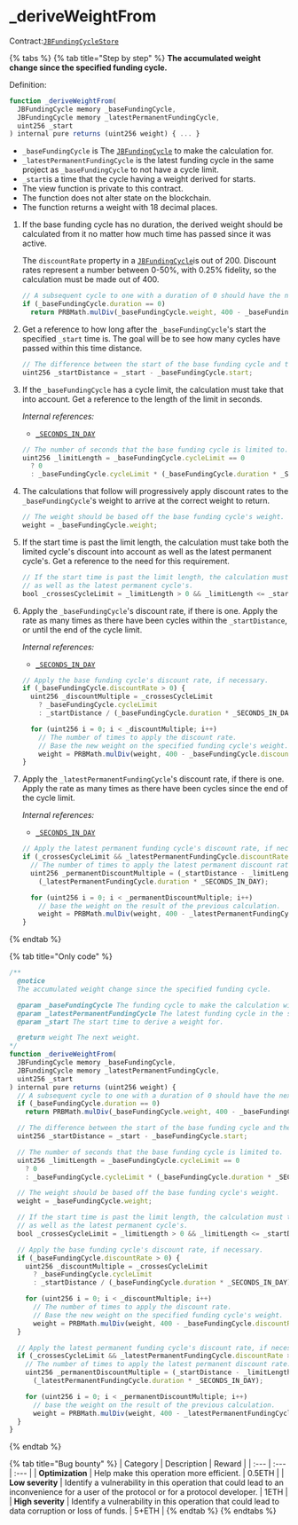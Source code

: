 # \_deriveWeightFrom

Contract:[`JBFundingCycleStore`](../)​

{% tabs %}
{% tab title="Step by step" %}
**The accumulated weight change since the specified funding cycle.**

Definition:

```javascript
function _deriveWeightFrom(
  JBFundingCycle memory _baseFundingCycle,
  JBFundingCycle memory _latestPermanentFundingCycle,
  uint256 _start
) internal pure returns (uint256 weight) { ... }
```

* `_baseFundingCycle` is The [`JBFundingCycle`](../../../data-structures/jbfundingcycle.md) to make the calculation for.
* `_latestPermanentFundingCycle` is the latest funding cycle in the same project as `_baseFundingCycle` to not have a cycle limit.
* `_start`is a time that the cycle having a weight derived for starts.
* The view function is private to this contract.
* The function does not alter state on the blockchain.
* The function returns a weight with 18 decimal places.

1. If the base funding cycle has no duration, the derived weight should be calculated from it no matter how much time has passed since it was active.   
  
   The `discountRate` property in a [`JBFundingCycle`](../../../data-structures/jbfundingcycle.md)is out of 200. Discount rates represent a number between 0-50%, with 0.25% fidelity, so the calculation must be made out of 400.

   ```javascript
   // A subsequent cycle to one with a duration of 0 should have the next possible weight.
   if (_baseFundingCycle.duration == 0)
     return PRBMath.mulDiv(_baseFundingCycle.weight, 400 - _baseFundingCycle.discountRate, 400);
   ```

2. Get a reference to how long after the `_baseFundingCycle`'s start the specified `_start` time is. The goal will be to see how many cycles have passed within this time distance. 

   ```javascript
   // The difference between the start of the base funding cycle and the proposed start.
   uint256 _startDistance = _start - _baseFundingCycle.start;
   ```

3. If the `_baseFundingCycle` has a cycle limit, the calculation must take that into account. Get a reference to the length of the limit in seconds.  


   _Internal references:_

   * [`_SECONDS_IN_DAY`](../properties/_seconds_in_day.md)

   ```javascript
   // The number of seconds that the base funding cycle is limited to.
   uint256 _limitLength = _baseFundingCycle.cycleLimit == 0
     ? 0
     : _baseFundingCycle.cycleLimit * (_baseFundingCycle.duration * _SECONDS_IN_DAY);
   ```

4. The calculations that follow will progressively apply discount rates to the `_baseFundingCycle`'s weight to arrive at the correct weight to return.

   ```javascript
   // The weight should be based off the base funding cycle's weight.
   weight = _baseFundingCycle.weight;
   ```

5. If the start time is past the limit length, the calculation must take both the limited cycle's discount into account as well as the latest permanent cycle's. Get a reference to the need for this requirement.

   ```javascript
   // If the start time is past the limit length, the calculation must take both the limited cycle's discount into account
   // as well as the latest permanent cycle's.
   bool _crossesCycleLimit = _limitLength > 0 && _limitLength <= _startDistance;
   ```

6. Apply the `_baseFundingCycle`'s discount rate, if there is one. Apply the rate as many times as there have been cycles within the `_startDistance`, or until the end of the cycle limit.  


   _Internal references:_

   * [`_SECONDS_IN_DAY`](../properties/_seconds_in_day.md)

   ```javascript
   // Apply the base funding cycle's discount rate, if necessary.
   if (_baseFundingCycle.discountRate > 0) {
     uint256 _discountMultiple = _crossesCycleLimit
       ? _baseFundingCycle.cycleLimit
       : _startDistance / (_baseFundingCycle.duration * _SECONDS_IN_DAY);

     for (uint256 i = 0; i < _discountMultiple; i++)
       // The number of times to apply the discount rate.
       // Base the new weight on the specified funding cycle's weight.
       weight = PRBMath.mulDiv(weight, 400 - _baseFundingCycle.discountRate, 400);
   }
   ```

7. Apply the `_latestPermanentFundingCycle`'s discount rate, if there is one. Apply the rate as many times as there have been cycles since the end of the cycle limit.  


   _Internal references:_

   * [`_SECONDS_IN_DAY`](../properties/_seconds_in_day.md)

   ```javascript
   // Apply the latest permanent funding cycle's discount rate, if necessary.
   if (_crossesCycleLimit && _latestPermanentFundingCycle.discountRate > 0) {
     // The number of times to apply the latest permanent discount rate.
     uint256 _permanentDiscountMultiple = (_startDistance - _limitLength) /
       (_latestPermanentFundingCycle.duration * _SECONDS_IN_DAY);

     for (uint256 i = 0; i < _permanentDiscountMultiple; i++)
       // base the weight on the result of the previous calculation.
       weight = PRBMath.mulDiv(weight, 400 - _latestPermanentFundingCycle.discountRate, 400);
   }
   ```



  
{% endtab %}

{% tab title="Only code" %}
```javascript
/** 
  @notice 
  The accumulated weight change since the specified funding cycle.

  @param _baseFundingCycle The funding cycle to make the calculation with.
  @param _latestPermanentFundingCycle The latest funding cycle in the same project as `_baseFundingCycle` to not have a limit.
  @param _start The start time to derive a weight for.

  @return weight The next weight.
*/
function _deriveWeightFrom(
  JBFundingCycle memory _baseFundingCycle,
  JBFundingCycle memory _latestPermanentFundingCycle,
  uint256 _start
) internal pure returns (uint256 weight) {
  // A subsequent cycle to one with a duration of 0 should have the next possible weight.
  if (_baseFundingCycle.duration == 0)
    return PRBMath.mulDiv(_baseFundingCycle.weight, 400 - _baseFundingCycle.discountRate, 400);

  // The difference between the start of the base funding cycle and the proposed start.
  uint256 _startDistance = _start - _baseFundingCycle.start;

  // The number of seconds that the base funding cycle is limited to.
  uint256 _limitLength = _baseFundingCycle.cycleLimit == 0
    ? 0
    : _baseFundingCycle.cycleLimit * (_baseFundingCycle.duration * _SECONDS_IN_DAY);

  // The weight should be based off the base funding cycle's weight.
  weight = _baseFundingCycle.weight;

  // If the start time is past the limit length, the calculation must take both the limited cycle's discount into account
  // as well as the latest permanent cycle's.
  bool _crossesCycleLimit = _limitLength > 0 && _limitLength <= _startDistance;

  // Apply the base funding cycle's discount rate, if necessary.
  if (_baseFundingCycle.discountRate > 0) {
    uint256 _discountMultiple = _crossesCycleLimit
      ? _baseFundingCycle.cycleLimit
      : _startDistance / (_baseFundingCycle.duration * _SECONDS_IN_DAY);

    for (uint256 i = 0; i < _discountMultiple; i++)
      // The number of times to apply the discount rate.
      // Base the new weight on the specified funding cycle's weight.
      weight = PRBMath.mulDiv(weight, 400 - _baseFundingCycle.discountRate, 400);
  }

  // Apply the latest permanent funding cycle's discount rate, if necessary.
  if (_crossesCycleLimit && _latestPermanentFundingCycle.discountRate > 0) {
    // The number of times to apply the latest permanent discount rate.
    uint256 _permanentDiscountMultiple = (_startDistance - _limitLength) /
      (_latestPermanentFundingCycle.duration * _SECONDS_IN_DAY);

    for (uint256 i = 0; i < _permanentDiscountMultiple; i++)
      // base the weight on the result of the previous calculation.
      weight = PRBMath.mulDiv(weight, 400 - _latestPermanentFundingCycle.discountRate, 400);
  }
}
```
{% endtab %}

{% tab title="Bug bounty" %}
| Category | Description | Reward |
| :--- | :--- | :--- |
| **Optimization** | Help make this operation more efficient. | 0.5ETH |
| **Low severity** | Identify a vulnerability in this operation that could lead to an inconvenience for a user of the protocol or for a protocol developer. | 1ETH |
| **High severity** | Identify a vulnerability in this operation that could lead to data corruption or loss of funds. | 5+ETH |
{% endtab %}
{% endtabs %}



